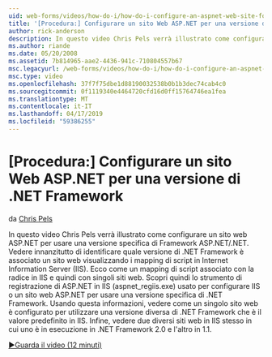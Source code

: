 ```yaml
---
uid: web-forms/videos/how-do-i/how-do-i-configure-an-aspnet-web-site-for-a-net-framework-version
title: '[Procedura:] Configurare un sito Web ASP.NET per una versione di .NET Framework | Microsoft Docs'
author: rick-anderson
description: In questo video Chris Pels verrà illustrato come configurare un sito web ASP.NET per usare una versione specifica di Framework ASP.NET/.NET. Informazioni su come identificare quali v prima di tutto...
ms.author: riande
ms.date: 05/20/2008
ms.assetid: 7b814965-aae2-4436-941c-710804557b67
msc.legacyurl: /web-forms/videos/how-do-i/how-do-i-configure-an-aspnet-web-site-for-a-net-framework-version
msc.type: video
ms.openlocfilehash: 37f7f75dbe1d88190032538b0b1b3dec74cab4c0
ms.sourcegitcommit: 0f1119340e4464720cfd16d0ff15764746ea1fea
ms.translationtype: MT
ms.contentlocale: it-IT
ms.lasthandoff: 04/17/2019
ms.locfileid: "59386255"
---
```

# <a name="how-do-i-configure-an-aspnet-web-site-for-a-net-framework-version"></a>[Procedura:] Configurare un sito Web ASP.NET per una versione di .NET Framework

da [Chris Pels](https://twitter.com/chrispels)

In questo video Chris Pels verrà illustrato come configurare un sito web ASP.NET per usare una versione specifica di Framework ASP.NET/.NET. Vedere innanzitutto di identificare quale versione di .NET Framework è associato un sito web visualizzando i mapping di script in Internet Information Server (IIS). Ecco come un mapping di script associato con la radice in IIS e quindi con singoli siti web. Scopri quindi lo strumento di registrazione di ASP.NET in IIS (aspnet\_regiis.exe) usato per configurare IIS o un sito web ASP.NET per usare una versione specifica di .NET Framework. Usando questa informazioni, vedere come un singolo sito web è configurato per utilizzare una versione diversa di .NET Framework che è il valore predefinito in IIS. Infine, vedere due diversi siti web in IIS stesso in cui uno è in esecuzione in .NET Framework 2.0 e l'altro in 1.1.

[&#9654;Guarda il video (12 minuti)](https://channel9.msdn.com/Blogs/ASP-NET-Site-Videos/how-do-i-configure-an-aspnet-web-site-for-a-net-framework-version)
